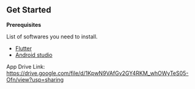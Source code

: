 ## Get Started

 **Prerequisites**

 List of softwares you need to install.
 
 * [Flutter](http://flutter.dev/)
 * [Android studio](https://developer.android.com/studio)

App Drive Link: https://drive.google.com/file/d/1KpwN9VAfGv2GY4RKM_whOWyTeS05-Ofn/view?usp=sharing
